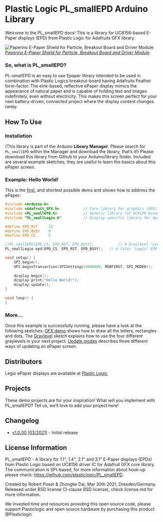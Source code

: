 Plastic Logic PL_smallEPD Arduino Library
===============================================================

Welcome to the PL_smallEPD docs! This is a library for UC8156-based  E-Paper displays (EPD) from Plastic Logic for Adafruits GFX library. 


![Paperino E-Paper Shield for Particle, Breakout Board and Driver Module](https://user-images.githubusercontent.com/21104467/29744828-50b878b2-8aad-11e7-8448-8b2f45289c4c.png)  
[*Paperino E-Paper Shield for Particle, Breakout Board and Driver Module*](https://www.crowdsupply.com/robert-poser/paperino)

### So, what is PL_smallEPD?

PL-smallEPD is an easy to use Epaper library intended to be used in combination with Plastic Logics breakout-board having Adafruits Feather form-factor. The eInk-based, reflective ePaper display mimics the appearance of natural paper and is capable of holding text and images indefinitely, even without electricity. This makes this screen perfect for your next battery-driven, connected project where the display content changes rarely.

How To Use
-------------------

### Installation

(This library is part of the Arduino **Library Manager**. Please search for `PL_smallEPD` within the Manager and download the library, that’s it!) Please download this library from Github to your Arduino/library folder. Included are several example sketches, they are useful to learn the basics about this ePaper screen.

### Example: Hello World!

This is the [first](https://robpo.github.io/Paperino/exampleHelloWorld/), and shortest possible demo and shows how to address the ePaper:


```cpp
#include <Arduino.h>
#include <Adafruit_GFX.h>           // Core library for graphics (GFX)  & text 
#include <PL_smallEPD.h>            // Generic library for UC8156-based EPDs from Plastic Logic
#include "PL_smallLegio.h"      	// Display-specific library for 4pigment media (Legio, 6colors)

#define EPD_RST     12
#define EPD_BUSY    9
#define EPD_CS      5  

//PL_smallEPD(EPD_CS, EPD_RST, EPD_BUSY);			// 4 Greylevel "Lectum" EPD (2 pigment system)  -or- 
PL_smallLegio epd(EPD_CS, EPD_RST, EPD_BUSY);   // 6 Color "Legio" EPD (4 pigment system)

void setup() {  
    SPI.begin();                    
    SPI.beginTransaction(SPISettings(4000000, MSBFIRST, SPI_MODE0));
  
    display.begin();                
    display.print("Hello World!");
    display.update();               
}

void loop() {              
}
```


### More…

Once this example is successfully running, please have a look at the following sketches: [GFX demo](https://robpo.github.io/Paperino/exampleGFXdemo/) shows how to draw all the letters, rectangles and dots. The [Graylevel](https://robpo.github.io/Paperino/example4GLs/) sketch explains how to use the four different graylevels in your next project. [Update modes](https://robpo.github.io/Paperino/exampleUpdateMode/) describes three different ways of updating an ePaper screen.

Distributors
-------------------
Legio ePaper displays are available at [Plastic Logic](https://www.plasticlogic.com/product/2-1-legio-colour-display/), 

Projects
-------------------
These demo projects are for your inspiration! What will you implement with PL_smallEPD? Tell us, we’ll love to add your project here!

Changelog
-------------------
- [v1.0.00 (03/2021)](https://github.com/RobPo/Paperino/archive/v1.1.01.zip) - Initial release

License Information
-------------------
PL_smallEPD - A library for 1.1”, 1.4", 2.1" and 3.1" E-Paper displays (EPDs) from Plastic Logic 
based on UC8156 driver IC for Adafruit GFX core library. The communication is SPI-based, 
for more information about hook-up please check: https://github.com/plasticlogic/PL_smallEPD.

Created by Robert Poser & Zhongke Dai, Mar 30th 2021, Dresden/Germany. Released under BSD license
(3-clause BSD license), check license.md for more information.

We invested time and resources providing this open source code, please support Plasticlogic 
and open source hardware by purchasing this product @Plasticlogic
